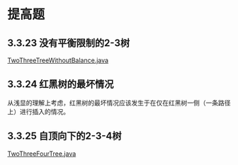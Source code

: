 # 提高题

## 3.3.23 没有平衡限制的2-3树

[TwoThreeTreeWithoutBalance.java](https://github.com/Dokyme/algorithms_4th_exercises/blob/master/src/main/java/com/dokyme/alg4/searching/balanced/TwoThreeTreeWithoutBalance.java)

## 3.3.24 红黑树的最坏情况

从浅显的理解上考虑，红黑树的最坏情况应该发生于在仅在红黑树一侧（一条路径上）进行插入的情况。

## 3.3.25 自顶向下的2-3-4树

[TwoThreeFourTree.java](https://github.com/Dokyme/algorithms_4th_exercises/blob/master/src/main/java/com/dokyme/alg4/searching/balanced/TwoThreeFourTree.java)

